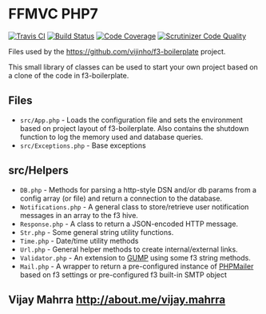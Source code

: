 # FFMVC PHP7

[![Travis CI](https://travis-ci.org/vijinho/FFMVC.svg?branch=dev-master)](https://travis-ci.org/vijinho/FFMVC)
[![Build Status](https://scrutinizer-ci.com/g/vijinho/FFMVC/badges/build.png?b=dev-master)](https://scrutinizer-ci.com/g/vijinho/FFMVC/build-status/dev-master)
[![Code Coverage](https://scrutinizer-ci.com/g/vijinho/FFMVC/badges/coverage.png?b=dev-master)](https://scrutinizer-ci.com/g/vijinho/FFMVC/?branch=dev-master)
[![Scrutinizer Code Quality](https://scrutinizer-ci.com/g/vijinho/FFMVC/badges/quality-score.png?b=dev-master)](https://scrutinizer-ci.com/g/vijinho/FFMVC/?branch=dev-master)

Files used by the https://github.com/vijinho/f3-boilerplate project.

This small library of classes can be used to start your own project based on a clone of the code in f3-boilerplate.

## Files

- `src/App.php` - Loads the configuration file and sets the environment based on project layout of f3-boilerplate.  Also contains the shutdown function to log the memory used and database queries.
- `src/Exceptions.php` - Base exceptions

## src/Helpers

- `DB.php` - Methods for parsing a http-style DSN and/or db params from a config array (or file) and return a connection to the database.
- `Notifications.php` - A general class to store/retrieve user notification messages in an array to the f3 hive.
- `Response.php` - A class to return a JSON-encoded HTTP message.
- `Str.php` - Some general string utility functions.
- `Time.php` - Date/time utility methods
- `Url.php` - General helper methods to create internal/external links.
- `Validator.php` - An extension to [GUMP](https://github.com/Wixel/GUMP) using some f3 string methods.
- `Mail.php` - A wrapper to return a pre-configured instance of [PHPMailer](https://github.com/PHPMailer/PHPMailer) based on f3 settings or pre-configured f3 built-in SMTP object 

Vijay Mahrra
http://about.me/vijay.mahrra
----
